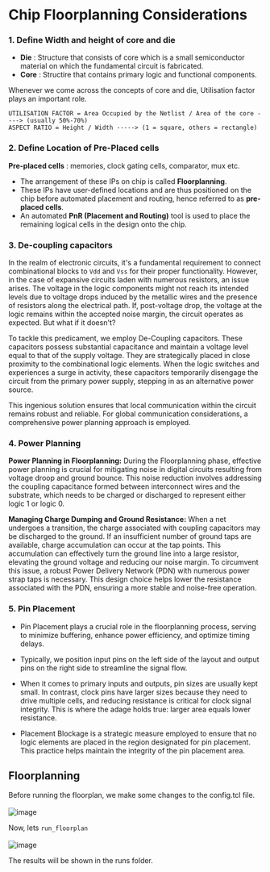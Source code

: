 # Chip Floorplanning Considerations

### 1. Define Width and height of core and die

- **Die** : Structure that consists of core which is a small semiconductor material on which the fundamental circuit is fabricated.
- **Core** : Structire that contains primary logic and functional components.

Whenever we come across the concepts of core and die, Utilisation factor plays an important role.
```
UTILISATION FACTOR = Area Occupied by the Netlist / Area of the core ----> (usually 50%-70%)
ASPECT RATIO = Height / Width -----> (1 = square, others = rectangle)
```

### 2. Define Location of Pre-Placed cells

**Pre-placed cells** : memories, clock gating cells, comparator, mux etc.

- The arrangement of these IPs on chip is called **Floorplanning**.
- These IPs have user-defined locations and are thus positioned on the chip before automated placement and routing, hence referred to as **pre-placed cells**.
- An automated **PnR (Placement and Routing)** tool is used to place the remaining logical cells in the design onto the chip.


### 3. De-coupling capacitors

In the realm of electronic circuits, it's a fundamental requirement to connect combinational blocks to ```Vdd``` and ```Vss``` for their proper functionality. However, in the case of expansive circuits laden with numerous resistors, an issue arises. The voltage in the logic components might not reach its intended levels due to voltage drops induced by the metallic wires and the presence of resistors along the electrical path. If, post-voltage drop, the voltage at the logic remains within the accepted noise margin, the circuit operates as expected. But what if it doesn't?

To tackle this predicament, we employ De-Coupling capacitors. These capacitors possess substantial capacitance and maintain a voltage level equal to that of the supply voltage. They are strategically placed in close proximity to the combinational logic elements. When the logic switches and experiences a surge in activity, these capacitors temporarily disengage the circuit from the primary power supply, stepping in as an alternative power source.

This ingenious solution ensures that local communication within the circuit remains robust and reliable. For global communication considerations, a comprehensive power planning approach is employed.

### 4. Power Planning

**Power Planning in Floorplanning:**
During the Floorplanning phase, effective power planning is crucial for mitigating noise in digital circuits resulting from voltage droop and ground bounce. This noise reduction involves addressing the coupling capacitance formed between interconnect wires and the substrate, which needs to be charged or discharged to represent either logic 1 or logic 0.

**Managing Charge Dumping and Ground Resistance:**
When a net undergoes a transition, the charge associated with coupling capacitors may be discharged to the ground. If an insufficient number of ground taps are available, charge accumulation can occur at the tap points. This accumulation can effectively turn the ground line into a large resistor, elevating the ground voltage and reducing our noise margin. To circumvent this issue, a robust Power Delivery Network (PDN) with numerous power strap taps is necessary. This design choice helps lower the resistance associated with the PDN, ensuring a more stable and noise-free operation.

### 5. Pin Placement

- Pin Placement plays a crucial role in the floorplanning process, serving to minimize buffering, enhance power efficiency, and optimize timing delays.

- Typically, we position input pins on the left side of the layout and output pins on the right side to streamline the signal flow.

- When it comes to primary inputs and outputs, pin sizes are usually kept small. In contrast, clock pins have larger sizes because they need to drive multiple cells, and reducing resistance is critical for clock signal integrity. This is where the adage holds true: larger area equals lower resistance.

- Placement Blockage is a strategic measure employed to ensure that no logic elements are placed in the region designated for pin placement. This practice helps maintain the integrity of the pin placement area.

## Floorplanning

Before running the floorplan, we make some changes to the config.tcl file.
<br><br>
![image](https://github.com/Advaith-RN/pes_PhysicalDesignExploration/assets/77977360/07d082c2-957b-422b-8610-4f3db658ef85)

Now, lets ```run_floorplan```<br><br>
![image](https://github.com/Advaith-RN/pes_PhysicalDesignExploration/assets/77977360/435be03c-ed1d-4a30-b401-4f1f441e746b)

The results will be shown in the runs folder.<br><br>

